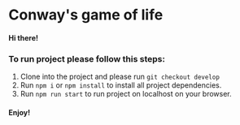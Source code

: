# Conway's game of life

#### Hi there! 

### To run project please follow this steps:

1. Clone into the project and please run `git checkout develop`
2. Run `npm i` or `npm install` to install all project dependencies.
3. Run `npm run start` to run project on localhost on your browser.

#### Enjoy!
